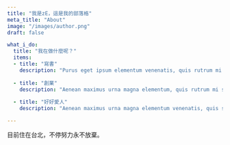 ```yaml
---
title: "我是zE，這是我的部落格"
meta_title: "About"
image: "/images/author.png"
draft: false

what_i_do:
  title: "我在做什麼呢？"
  items:
  - title: "寫書"
    description: "Purus eget ipsum elementum venenatis, quis rutrum mi semper nonpurus eget ipsum elementum venenatis."
  
  - title: "創業"
    description: "Aenean maximus urna magna elementum, quis rutrum mi semper non purus eget ipsum venenatis."
  
  - title: "好好愛人"
    description: "Aenean maximus urna magna elementum venenatis, quis semper non purus eget ipsum venenatis."

---
```


目前住在台北，不停努力永不放棄。

